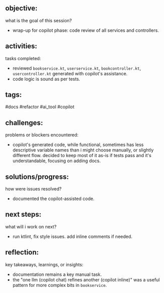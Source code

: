 ## objective:
what is the goal of this session?
- wrap-up for copilot phase: code review of all services and controllers.

## activities:
tasks completed:
- reviewed `bookservice.kt`, `userservice.kt`, `bookcontroller.kt`, `usercontroller.kt` generated with copilot's assistance.
- code logic is sound as per tests.

## tags:
 #docs #refactor #ai_tool #copilot

## challenges:
problems or blockers encountered: 
- copilot's generated code, while functional, sometimes has less descriptive variable names than i might choose manually, or slightly different flow. decided to keep most of it as-is if tests pass and it's understandable, focusing on adding docs.


## solutions/progress:
how were issues resolved?
- documented the copilot-assisted code.


## next steps:
what will i work on next?
- run ktlint, fix style issues. add inline comments if needed.

## reflection:
key takeaways, learnings, or insights:
- documentation remains a key manual task.
- the "one llm (copilot chat) refines another (copilot inline)" was a useful pattern for more complex bits in `bookservice`.

